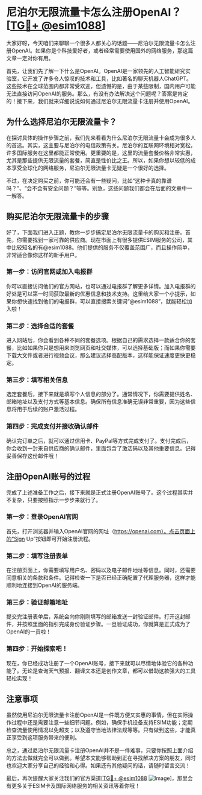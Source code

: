 # 尼泊尔无限流量卡怎么注册OpenAI？[[TG💪+ @esim1088](https://t.me/s/esim1088)]

大家好呀，今天咱们来聊聊一个很多人都关心的话题——尼泊尔无限流量卡怎么注册OpenAI。如果你是个科技爱好者，或者经常需要使用国外的网络服务，那这篇文章一定对你有用。

首先，让我们先了解一下什么是OpenAI。OpenAI是一家领先的人工智能研究实验室，它开发了许多令人惊叹的技术和工具，比如著名的聊天机器人ChatGPT。这些技术在全球范围内都非常受欢迎，但遗憾的是，由于某些限制，国内用户可能无法直接访问OpenAI的服务。那么，有没有办法解决这个问题呢？答案是肯定的！接下来，我们就来详细说说如何通过尼泊尔无限流量卡注册并使用OpenAI。

## 为什么选择尼泊尔无限流量卡？

在探讨具体的操作步骤之前，我们先来看看为什么尼泊尔无限流量卡会成为很多人的首选。其实，这主要与尼泊尔的电信政策有关。尼泊尔的互联网环境相对宽松，许多国际服务在这里都能正常使用。更重要的是，这里的流量套餐价格非常实惠，尤其是那些提供无限流量的套餐，简直是性价比之王。所以，如果你想以较低的成本享受全球化的网络服务，尼泊尔无限流量卡无疑是一个很好的选择。

不过，在决定购买之前，你可能还会有一些疑问，比如“这种卡真的靠谱吗？”、“会不会有安全问题？”等等。别急，这些问题我们都会在后面的文章中一一解答。

## 购买尼泊尔无限流量卡的步骤

好了，下面我们进入正题，教你一步步搞定尼泊尔无限流量卡的购买和注册。首先，你需要找到一家可靠的供应商。现在市面上有很多提供ESIM服务的公司，其中比较知名的有@esim1088。他们提供的服务不仅覆盖范围广，而且操作简单，非常适合像你这样的新手用户。

### 第一步：访问官网或加入电报群

你可以直接访问他们的官方网站，也可以通过电报群了解更多详情。加入电报群的好处是可以第一时间获取最新的优惠信息和技术支持。这里给大家一个小提示，如果你想快速找到他们的电报群，可以直接搜索关键词“@esim1088”，就能轻松加入啦！

### 第二步：选择合适的套餐

进入网站后，你会看到各种不同的套餐选项。根据自己的需求选择一款适合你的套餐，比如如果你只是想用来浏览网页和社交媒体，可以选择基础版；而如果你需要下载大文件或者进行视频会议，那么建议选择高配版本，这样能保证速度更快更稳定。

### 第三步：填写相关信息

选定套餐后，接下来就是填写个人信息的部分了。通常情况下，你需要提供姓名、邮箱地址以及支付方式等基本信息。确保所有信息准确无误非常重要，因为这些信息将用于后续的账户激活过程。

### 第四步：完成支付并接收确认邮件

确认完订单之后，就可以通过信用卡、PayPal等方式完成支付了。支付完成后，你会收到一封来自供应商的确认邮件，里面包含了激活码以及其他重要信息。记得妥善保存这份邮件哦！

## 注册OpenAI账号的过程

完成了上述准备工作之后，接下来就是正式注册OpenAI账号了。这个过程其实并不复杂，只要按照指示一步步来就行了。

### 第一步：登录OpenAI官网

首先，打开浏览器并输入OpenAI官网的网址（https://openai.com）。点击页面上的“Sign Up”按钮即可开始注册流程。

### 第二步：填写注册表单

在注册页面上，你需要填写用户名、密码以及电子邮件地址等信息。同时，还需要同意相关的条款和条件。记得检查一下是否已经正确配置了代理服务器，这样才能顺利地连接到OpenAI的服务端。

### 第三步：验证邮箱地址

提交完注册表单后，系统会向你刚刚填写的邮箱发送一封验证邮件。打开这封邮件，并按照里面的指引完成身份验证步骤。一旦验证成功，你就算是正式成为了OpenAI的一员啦！

### 第四步：开始探索吧！

现在，你已经成功注册了一个OpenAI账号，接下来就可以尽情地体验它的各种功能了。无论是查询天气预报、翻译文本还是创作文章，都可以借助这款强大的工具轻松实现！

## 注意事项

虽然使用尼泊尔无限流量卡注册OpenAI是一件既方便又实惠的事情，但在实际操作过程中还是需要注意一些细节问题。例如，确保手机设备支持ESIM功能；定期检查流量使用情况以免超支；以及遵守当地法律法规等等。只有做到这些，才能真正享受到这项服务带来的便利。

总之，通过尼泊尔无限流量卡注册OpenAI并不是一件难事，只要你按照上面介绍的方法去做就完全可以做到。希望本文能够帮助到正在寻找解决方案的朋友，同时也欢迎大家分享自己的经验和心得。如果还有其他疑问的话，请随时留言交流！

最后，再次提醒大家关注我们的官方渠道[[TG💪+ @esim1088](https://t.me/s/esim1088) ![Image](https://i.postimg.cc/4NQfJmqS/Snipaste-2025-05-13-00-14-12.png)]，那里会有更多关于ESIM卡及国际网络服务的相关资讯等着你哦！